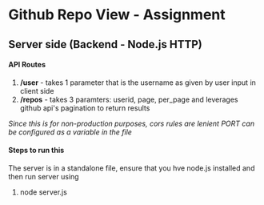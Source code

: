 # Github Repo View - Assignment
## Server side (Backend - Node.js HTTP)

#### API Routes
1. **/user** - takes 1 parameter that is the username as given by user input in client side
2. **/repos** - takes 3 paramters: userid, page, per_page and leverages github api's pagination to return results 

*Since this is for non-production purposes, cors rules are lenient*
*PORT can be configured as a variable in the file*

#### Steps to run this
The server is in a standalone file, ensure that you hve node.js installed and then run server using
1. node server.js
